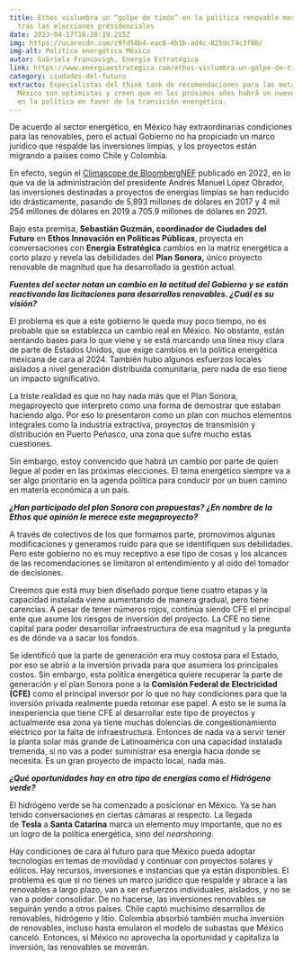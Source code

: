 ```yaml
---
title: Ethos vislumbra un “golpe de timón” en la política renovable mexicana
  tras las elecciones presidenciales
date: 2023-04-17T16:28:19.215Z
img: https://ucarecdn.com/c9fd58b4-eac8-4b1b-ad4c-825dc74c3f86/
img-alt: Política energética México
autor: Gabriela Francovigh, Energía Estratégica
link: https://www.energiaestrategica.com/ethos-vislumbra-un-golpe-de-timon-en-la-politica-renovable-mexicana-tras-las-elecciones-presidenciales/
category: ciudades-del-futuro
extracto: Especialistas del think tank de recomendaciones para las metas de
  México son optimistas y creen que en los próximos años habrá un nuevo impulso
  en la política en favor de la transición energética.
---
```

De acuerdo al sector energético, en México hay extraordinarias condiciones para las renovables, pero el actual Gobierno no ha propiciado un marco jurídico que respalde las inversiones limpias, y los proyectos están migrando a países como Chile y Colombia.

En efecto, según el [Climascope de BloombergNEF](https://www.global-climatescope.org/markets/mx/) publicado en 2022, en lo que va de la administración del presidente Andrés Manuel López Obrador, las inversiones destinadas a proyectos de energías limpias se han reducido ido drásticamente, pasando de 5,893 millones de dólares en 2017 y 4 mil 254 millones de dólares en 2019 a 705.9 millones de dólares en 2021.

Bajo esta premisa, **Sebastián Guzmán, coordinador de Ciudades del Futuro** en **Ethos Innovación en Políticas Públicas**, proyecta en conversaciones con **Energía Estratégica** cambios en la matriz energética a corto plazo y revela las debilidades del **Plan Sonora,** único proyecto renovable de magnitud que ha desarrollado la gestión actual.

***Fuentes del sector notan un cambio en la actitud del Gobierno y se están reactivando las licitaciones para desarrollos renovables. ¿Cuál es su visión?***

El problema es que a este gobierno le queda muy poco tiempo, no es probable que se establezca un cambio real en México. No obstante, están sentando bases para lo que viene y se está marcando una línea muy clara de parte de Estados Unidos, que exige cambios en la política energética mexicana de cara al 2024. También hubo algunos esfuerzos locales aislados a nivel generación distribuida comunitaria, pero nada de eso tiene un impacto significativo.

La triste realidad es que no hay nada más que el Plan Sonora, megaproyecto que interpreto como una forma de demostrar que estaban haciendo algo. Por eso lo presentaron como un plan con muchos elementos integrales como la industria extractiva, proyectos de transmisión y distribución en Puerto Peñasco, una zona que sufre mucho estas cuestiones.

Sin embargo, estoy convencido que habrá un cambio por parte de quien llegue al poder en las próximas elecciones. El tema energético siempre va a ser algo prioritario en la agenda política para conducir por un buen camino en materia económica a un país.

***¿Han participado del plan Sonora con propuestas? ¿En nombre de la Ethos qué opinión le merece este megaproyecto?***

A través de colectivos de los que formamos parte, promovimos algunas modificaciones y generamos ruido para que se identifiquen sus debilidades. Pero este gobierno no es muy receptivo a ese tipo de cosas y los alcances de las recomendaciones se limitaron al entendimiento y al oído del tomador de decisiones.

Creemos que está muy bien diseñado porque tiene cuatro etapas y la capacidad instalada viene aumentando de manera gradual, pero tiene carencias. A pesar de tener números rojos, continúa siendo CFE el principal ente que asume los riesgos de inversión del proyecto. La CFE no tiene capital para poder desarrollar infraestructura de esa magnitud y la pregunta es de dónde va a sacar los fondos.

Se identificó que la parte de generación era muy costosa para el Estado, por eso se abrió a la inversión privada para que asumiera los principales costos. Sin embargo, esta política energética quiere recuperar la parte de generación y el plan Sonora pone a la **Comisión Federal de Electricidad (CFE)** como el principal inversor por lo que no hay condiciones para que la inversión privada realmente pueda retomar ese papel. A esto se le suma la inexperiencia que tiene CFE al desarrollar este tipo de proyectos y actualmente esa zona ya tiene muchas dolencias de congestionamiento eléctrico por la falta de infraestructura. Entonces de nada va a servir tener la planta solar más grande de Latinoamérica con una capacidad instalada tremenda, si no vas a poder suministrar esa energía hacia donde se necesita. Es un gran proyecto de impacto local, nada más.

***¿Qué oportunidades hay en otro tipo de energías como el Hidrógeno verde?***

El hidrógeno verde se ha comenzado a posicionar en México. Ya se han tenido conversaciones en ciertas cámaras al respecto. La llegada de **Tesla** a **Santa Catarina** marca un elemento muy importante, que no es un logro de la política energética, sino del *nearshoring*.

Hay condiciones de cara al futuro para que México pueda adoptar tecnologías en temas de movilidad y continuar con proyectos solares y eólicos. Hay recursos, inversiones e instancias que ya están disponibles. El problema es que si no tienes un marco jurídico que respalde y abrace a las renovables a largo plazo, van a ser esfuerzos individuales, aislados, y no se van a poder consolidar. De no hacerse, las inversiones renovables se seguirán yendo a otros países. Chile captó muchísimo desarrollos de renovables, hidrógeno y litio. Colombia absorbió también mucha inversión de renovables, incluso hasta emularon el modelo de subastas que México canceló. Entonces, si México no aprovecha la oportunidad y capitaliza la inversión, las renovables se moverán.